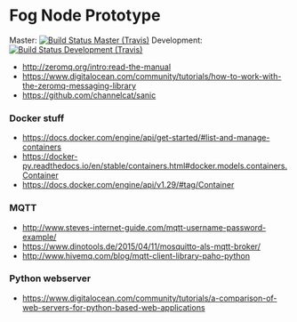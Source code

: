 # Fog Node Prototype

Master: [![Build Status Master (Travis)](https://travis-ci.org/Neoklosch/fog_node_prototype.svg?branch=master)](https://travis-ci.org/Neoklosch/fog_node_prototype)
Development: [![Build Status Development (Travis)](https://travis-ci.org/Neoklosch/fog_node_prototype.svg?branch=development)](https://travis-ci.org/Neoklosch/fog_node_prototype)


* http://zeromq.org/intro:read-the-manual
* https://www.digitalocean.com/community/tutorials/how-to-work-with-the-zeromq-messaging-library
* https://github.com/channelcat/sanic

### Docker stuff

* https://docs.docker.com/engine/api/get-started/#list-and-manage-containers
* https://docker-py.readthedocs.io/en/stable/containers.html#docker.models.containers.Container
* https://docs.docker.com/engine/api/v1.29/#tag/Container

### MQTT

* http://www.steves-internet-guide.com/mqtt-username-password-example/
* https://www.dinotools.de/2015/04/11/mosquitto-als-mqtt-broker/
* http://www.hivemq.com/blog/mqtt-client-library-paho-python

### Python webserver

* https://www.digitalocean.com/community/tutorials/a-comparison-of-web-servers-for-python-based-web-applications
